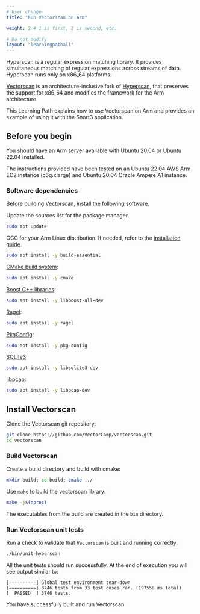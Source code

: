 ```yaml
---
# User change
title: "Run Vectorscan on Arm"

weight: 2 # 1 is first, 2 is second, etc.

# Do not modify
layout: "learningpathall"
---
```


Hyperscan is a regular expression matching library. It provides simultaneous matching of regular expressions across streams of data. Hyperscan runs only on x86_64 platforms.

[Vectorscan](https://github.com/VectorCamp/vectorscan) is an architecture-inclusive fork of [Hyperscan](https://github.com/intel/hyperscan), that preserves the support for x86_64 and modifies the framework for the Arm architecture.

This Learning Path explains how to use Vectorscan on Arm and provides an example of using it with the Snort3 application.

## Before you begin

You should have an Arm server available with Ubuntu 20.04 or Ubuntu 22.04 installed. 

The instructions provided have been tested on an Ubuntu 22.04 AWS Arm EC2 instance (c6g.xlarge) and Ubuntu 20.04 Oracle Ampere A1 instance.

### Software dependencies

Before building Vectorscan, install the following software. 

Update the sources list for the package manager.

```bash
sudo apt update
```

GCC for your Arm Linux distribution. If needed, refer to the [installation guide](/install-guides/gcc/native/).

```bash
sudo apt install -y build-essential 
```

[CMake build system](https://cmake.org/):

```bash 
sudo apt install -y cmake
```

[Boost C++ libraries](https://www.boost.org/):

```bash
sudo apt install -y libboost-all-dev
```

[Ragel](https://packages.ubuntu.com/bionic/ragel):

```bash
sudo apt install -y ragel
```

[PkgConfig](https://en.wikipedia.org/wiki/Pkg-config):

```bash
sudo apt install -y pkg-config
```

[SQLite3](https://www.sqlite.org/index.html):

```bash
sudo apt install -y libsqlite3-dev
```

[libpcap](https://www.tcpdump.org/):

```bash
sudo apt install -y libpcap-dev
```

## Install Vectorscan

Clone the Vectorscan git repository:

```bash
git clone https://github.com/VectorCamp/vectorscan.git
cd vectorscan
```

### Build Vectorscan 

Create a build directory and build with cmake:

```bash { cwd="./vectorscan" }
mkdir build; cd build; cmake ../
```
Use `make` to build the vectorscan library:

```bash { cwd="./vectorscan/vectorscan-build" }
make -j$(nproc)
```

The executables from the build are created in the `bin` directory.

### Run Vectorscan unit tests

Run a check to validate that `Vectorscan` is built and running correctly:

```bash { cwd="./vectorscan/vectorscan-build" }
./bin/unit-hyperscan
```

All the unit tests should run successfully. At the end of execution you will see output similar to:

```output
[----------] Global test environment tear-down
[==========] 3746 tests from 33 test cases ran. (197558 ms total)
[  PASSED  ] 3746 tests.
```

You have successfully built and run Vectorscan.
